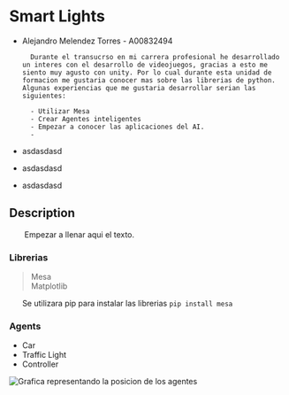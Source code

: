 # Smart Lights
- Alejandro Melendez Torres - A00832494
  
        Durante el transucrso en mi carrera profesional he desarrollado un interes con el desarrollo de videojuegos, gracias a esto me siento muy agusto con unity. Por lo cual durante esta unidad de formacion me gustaria conocer mas sobre las librerias de python. Algunas experiencias que me gustaria desarrollar serian las siguientes:

        - Utilizar Mesa
        - Crear Agentes inteligentes
        - Empezar a conocer las aplicaciones del AI.
        - 

        

- asdasdasd
- asdasdasd
- asdasdasd
 
## Description
&nbsp;&nbsp;&nbsp;&nbsp;&nbsp;&nbsp; Empezar a llenar aqui el texto.

### Librerias
> Mesa\
> Matplotlib

&nbsp;&nbsp;&nbsp;&nbsp;&nbsp;&nbsp;Se utilizara pip para instalar las librerias  `pip install mesa`

### Agents
- Car
- Traffic Light
- Controller

<img alt="Grafica representando la posicion de los agentes" src="https://i.imgur.com/XyjuOQk.png">